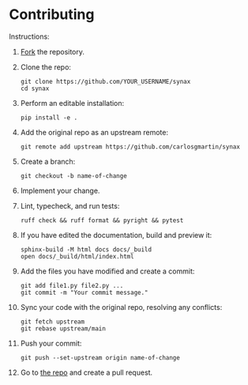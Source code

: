 # Contributing

Instructions:

1. [Fork](https://github.com/carlosgmartin/synax/fork) the repository.

1. Clone the repo:

    ```shell
    git clone https://github.com/YOUR_USERNAME/synax
    cd synax
    ```

1. Perform an editable installation:

    ```shell
    pip install -e .
    ```

1. Add the original repo as an upstream remote:

    ```shell
    git remote add upstream https://github.com/carlosgmartin/synax
    ```

1. Create a branch:

    ```shell
    git checkout -b name-of-change
    ```

1. Implement your change.

1. Lint, typecheck, and run tests:

    ```shell
    ruff check && ruff format && pyright && pytest
    ```

1. If you have edited the documentation, build and preview it:

    ```shell
    sphinx-build -M html docs docs/_build
    open docs/_build/html/index.html
    ```

1. Add the files you have modified and create a commit:

    ```shell
    git add file1.py file2.py ...
    git commit -m "Your commit message."
    ```

1. Sync your code with the original repo, resolving any conflicts:

    ```shell
    git fetch upstream
    git rebase upstream/main
    ```

1. Push your commit:

    ```shell
    git push --set-upstream origin name-of-change
    ```

1. Go to [the repo](https://github.com/carlosgmartin/synax) and create a pull request.
